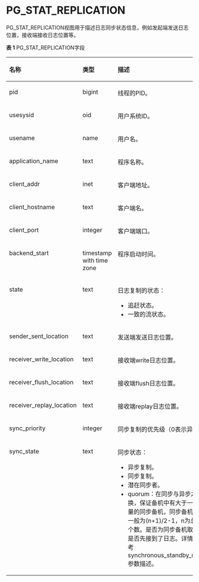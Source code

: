 # PG\_STAT\_REPLICATION

PG\_STAT\_REPLICATION视图用于描述日志同步状态信息，例如发起端发送日志位置，接收端接收日志位置等。

**表 1**  PG\_STAT\_REPLICATION字段

<a name="zh-cn_topic_0283137065_zh-cn_topic_0237122450_zh-cn_topic_0059777909_tb2059cf057754a69bd7bdb1bea15c223"></a>
<table><thead align="left"><tr id="zh-cn_topic_0283137065_zh-cn_topic_0237122450_zh-cn_topic_0059777909_rec0f8202e1634adba102af8b58bfc358"><th class="cellrowborder" valign="top" width="31.453145314531454%" id="mcps1.2.4.1.1"><p id="zh-cn_topic_0283137065_zh-cn_topic_0237122450_zh-cn_topic_0059777909_afda49225861e4daba514b5919e904a4f"><a name="zh-cn_topic_0283137065_zh-cn_topic_0237122450_zh-cn_topic_0059777909_afda49225861e4daba514b5919e904a4f"></a><a name="zh-cn_topic_0283137065_zh-cn_topic_0237122450_zh-cn_topic_0059777909_afda49225861e4daba514b5919e904a4f"></a>名称</p>
</th>
<th class="cellrowborder" valign="top" width="35.21352135213521%" id="mcps1.2.4.1.2"><p id="zh-cn_topic_0283137065_zh-cn_topic_0237122450_zh-cn_topic_0059777909_af45105035a124cd593f8ca1a10d05f71"><a name="zh-cn_topic_0283137065_zh-cn_topic_0237122450_zh-cn_topic_0059777909_af45105035a124cd593f8ca1a10d05f71"></a><a name="zh-cn_topic_0283137065_zh-cn_topic_0237122450_zh-cn_topic_0059777909_af45105035a124cd593f8ca1a10d05f71"></a>类型</p>
</th>
<th class="cellrowborder" valign="top" width="33.33333333333333%" id="mcps1.2.4.1.3"><p id="zh-cn_topic_0283137065_zh-cn_topic_0237122450_zh-cn_topic_0059777909_a3108a1c0586c4fedb1ac59aca42e5c1c"><a name="zh-cn_topic_0283137065_zh-cn_topic_0237122450_zh-cn_topic_0059777909_a3108a1c0586c4fedb1ac59aca42e5c1c"></a><a name="zh-cn_topic_0283137065_zh-cn_topic_0237122450_zh-cn_topic_0059777909_a3108a1c0586c4fedb1ac59aca42e5c1c"></a>描述</p>
</th>
</tr>
</thead>
<tbody><tr id="zh-cn_topic_0283137065_zh-cn_topic_0237122450_zh-cn_topic_0059777909_rece4cfacac6447749d39ec30f0265d12"><td class="cellrowborder" valign="top" width="31.453145314531454%" headers="mcps1.2.4.1.1 "><p id="zh-cn_topic_0283137065_zh-cn_topic_0237122450_zh-cn_topic_0059777909_a3b4314b7c15646bcad697d28e70723b5"><a name="zh-cn_topic_0283137065_zh-cn_topic_0237122450_zh-cn_topic_0059777909_a3b4314b7c15646bcad697d28e70723b5"></a><a name="zh-cn_topic_0283137065_zh-cn_topic_0237122450_zh-cn_topic_0059777909_a3b4314b7c15646bcad697d28e70723b5"></a>pid</p>
</td>
<td class="cellrowborder" valign="top" width="35.21352135213521%" headers="mcps1.2.4.1.2 "><p id="zh-cn_topic_0283137065_zh-cn_topic_0237122450_zh-cn_topic_0059777909_a738e4c84b33a490d94dbbda0143bc99c"><a name="zh-cn_topic_0283137065_zh-cn_topic_0237122450_zh-cn_topic_0059777909_a738e4c84b33a490d94dbbda0143bc99c"></a><a name="zh-cn_topic_0283137065_zh-cn_topic_0237122450_zh-cn_topic_0059777909_a738e4c84b33a490d94dbbda0143bc99c"></a>bigint</p>
</td>
<td class="cellrowborder" valign="top" width="33.33333333333333%" headers="mcps1.2.4.1.3 "><p id="zh-cn_topic_0283137065_zh-cn_topic_0237122450_zh-cn_topic_0059777909_abd406f3b07794e6a98828003ad57d13e"><a name="zh-cn_topic_0283137065_zh-cn_topic_0237122450_zh-cn_topic_0059777909_abd406f3b07794e6a98828003ad57d13e"></a><a name="zh-cn_topic_0283137065_zh-cn_topic_0237122450_zh-cn_topic_0059777909_abd406f3b07794e6a98828003ad57d13e"></a>线程的PID。</p>
</td>
</tr>
<tr id="zh-cn_topic_0283137065_zh-cn_topic_0237122450_zh-cn_topic_0059777909_r244835adba7e43f38d87568ee95fc6da"><td class="cellrowborder" valign="top" width="31.453145314531454%" headers="mcps1.2.4.1.1 "><p id="zh-cn_topic_0283137065_zh-cn_topic_0237122450_zh-cn_topic_0059777909_a76ba59a3c23c498da84f2847b6176eb0"><a name="zh-cn_topic_0283137065_zh-cn_topic_0237122450_zh-cn_topic_0059777909_a76ba59a3c23c498da84f2847b6176eb0"></a><a name="zh-cn_topic_0283137065_zh-cn_topic_0237122450_zh-cn_topic_0059777909_a76ba59a3c23c498da84f2847b6176eb0"></a>usesysid</p>
</td>
<td class="cellrowborder" valign="top" width="35.21352135213521%" headers="mcps1.2.4.1.2 "><p id="zh-cn_topic_0283137065_zh-cn_topic_0237122450_zh-cn_topic_0059777909_ae69bb32849b447d1950993a8f0604e0a"><a name="zh-cn_topic_0283137065_zh-cn_topic_0237122450_zh-cn_topic_0059777909_ae69bb32849b447d1950993a8f0604e0a"></a><a name="zh-cn_topic_0283137065_zh-cn_topic_0237122450_zh-cn_topic_0059777909_ae69bb32849b447d1950993a8f0604e0a"></a>oid</p>
</td>
<td class="cellrowborder" valign="top" width="33.33333333333333%" headers="mcps1.2.4.1.3 "><p id="zh-cn_topic_0283137065_zh-cn_topic_0237122450_zh-cn_topic_0059777909_aa745eaddea5140e5a9d1391b2f7e5c8e"><a name="zh-cn_topic_0283137065_zh-cn_topic_0237122450_zh-cn_topic_0059777909_aa745eaddea5140e5a9d1391b2f7e5c8e"></a><a name="zh-cn_topic_0283137065_zh-cn_topic_0237122450_zh-cn_topic_0059777909_aa745eaddea5140e5a9d1391b2f7e5c8e"></a>用户系统ID。</p>
</td>
</tr>
<tr id="zh-cn_topic_0283137065_zh-cn_topic_0237122450_zh-cn_topic_0059777909_rdb475d17bdf041dd819f0a4bd313e507"><td class="cellrowborder" valign="top" width="31.453145314531454%" headers="mcps1.2.4.1.1 "><p id="zh-cn_topic_0283137065_zh-cn_topic_0237122450_zh-cn_topic_0059777909_a4b8f045679004a60bfd6a5e6cd785146"><a name="zh-cn_topic_0283137065_zh-cn_topic_0237122450_zh-cn_topic_0059777909_a4b8f045679004a60bfd6a5e6cd785146"></a><a name="zh-cn_topic_0283137065_zh-cn_topic_0237122450_zh-cn_topic_0059777909_a4b8f045679004a60bfd6a5e6cd785146"></a>usename</p>
</td>
<td class="cellrowborder" valign="top" width="35.21352135213521%" headers="mcps1.2.4.1.2 "><p id="zh-cn_topic_0283137065_zh-cn_topic_0237122450_zh-cn_topic_0059777909_a0555cd8e62214cbca46084ccb49936e4"><a name="zh-cn_topic_0283137065_zh-cn_topic_0237122450_zh-cn_topic_0059777909_a0555cd8e62214cbca46084ccb49936e4"></a><a name="zh-cn_topic_0283137065_zh-cn_topic_0237122450_zh-cn_topic_0059777909_a0555cd8e62214cbca46084ccb49936e4"></a>name</p>
</td>
<td class="cellrowborder" valign="top" width="33.33333333333333%" headers="mcps1.2.4.1.3 "><p id="zh-cn_topic_0283137065_zh-cn_topic_0237122450_zh-cn_topic_0059777909_af86c950a30e348db818578680c1e2c1b"><a name="zh-cn_topic_0283137065_zh-cn_topic_0237122450_zh-cn_topic_0059777909_af86c950a30e348db818578680c1e2c1b"></a><a name="zh-cn_topic_0283137065_zh-cn_topic_0237122450_zh-cn_topic_0059777909_af86c950a30e348db818578680c1e2c1b"></a>用户名。</p>
</td>
</tr>
<tr id="zh-cn_topic_0283137065_zh-cn_topic_0237122450_zh-cn_topic_0059777909_rb38ccc5dd51a41068d8411325bfa2557"><td class="cellrowborder" valign="top" width="31.453145314531454%" headers="mcps1.2.4.1.1 "><p id="zh-cn_topic_0283137065_zh-cn_topic_0237122450_zh-cn_topic_0059777909_a6314f1b58f42494caa1da6eddff65e8a"><a name="zh-cn_topic_0283137065_zh-cn_topic_0237122450_zh-cn_topic_0059777909_a6314f1b58f42494caa1da6eddff65e8a"></a><a name="zh-cn_topic_0283137065_zh-cn_topic_0237122450_zh-cn_topic_0059777909_a6314f1b58f42494caa1da6eddff65e8a"></a>application_name</p>
</td>
<td class="cellrowborder" valign="top" width="35.21352135213521%" headers="mcps1.2.4.1.2 "><p id="zh-cn_topic_0283137065_zh-cn_topic_0237122450_zh-cn_topic_0059777909_abdcba94d8c0a4a7cb16760c3798ebf1e"><a name="zh-cn_topic_0283137065_zh-cn_topic_0237122450_zh-cn_topic_0059777909_abdcba94d8c0a4a7cb16760c3798ebf1e"></a><a name="zh-cn_topic_0283137065_zh-cn_topic_0237122450_zh-cn_topic_0059777909_abdcba94d8c0a4a7cb16760c3798ebf1e"></a>text</p>
</td>
<td class="cellrowborder" valign="top" width="33.33333333333333%" headers="mcps1.2.4.1.3 "><p id="zh-cn_topic_0283137065_zh-cn_topic_0237122450_zh-cn_topic_0059777909_a18bc938a742945a78900807b57a53858"><a name="zh-cn_topic_0283137065_zh-cn_topic_0237122450_zh-cn_topic_0059777909_a18bc938a742945a78900807b57a53858"></a><a name="zh-cn_topic_0283137065_zh-cn_topic_0237122450_zh-cn_topic_0059777909_a18bc938a742945a78900807b57a53858"></a>程序名称。</p>
</td>
</tr>
<tr id="zh-cn_topic_0283137065_zh-cn_topic_0237122450_zh-cn_topic_0059777909_r4566bfb6ae7a49019bc3cb84ef1f90ae"><td class="cellrowborder" valign="top" width="31.453145314531454%" headers="mcps1.2.4.1.1 "><p id="zh-cn_topic_0283137065_zh-cn_topic_0237122450_zh-cn_topic_0059777909_a98dab7602b45485db5a452ac211bfd61"><a name="zh-cn_topic_0283137065_zh-cn_topic_0237122450_zh-cn_topic_0059777909_a98dab7602b45485db5a452ac211bfd61"></a><a name="zh-cn_topic_0283137065_zh-cn_topic_0237122450_zh-cn_topic_0059777909_a98dab7602b45485db5a452ac211bfd61"></a>client_addr</p>
</td>
<td class="cellrowborder" valign="top" width="35.21352135213521%" headers="mcps1.2.4.1.2 "><p id="zh-cn_topic_0283137065_zh-cn_topic_0237122450_zh-cn_topic_0059777909_a2d7bdfd324c6426cafb28667c406ecd1"><a name="zh-cn_topic_0283137065_zh-cn_topic_0237122450_zh-cn_topic_0059777909_a2d7bdfd324c6426cafb28667c406ecd1"></a><a name="zh-cn_topic_0283137065_zh-cn_topic_0237122450_zh-cn_topic_0059777909_a2d7bdfd324c6426cafb28667c406ecd1"></a>inet</p>
</td>
<td class="cellrowborder" valign="top" width="33.33333333333333%" headers="mcps1.2.4.1.3 "><p id="zh-cn_topic_0283137065_zh-cn_topic_0237122450_zh-cn_topic_0059777909_ab935581a024744c4a4be43ea481dd625"><a name="zh-cn_topic_0283137065_zh-cn_topic_0237122450_zh-cn_topic_0059777909_ab935581a024744c4a4be43ea481dd625"></a><a name="zh-cn_topic_0283137065_zh-cn_topic_0237122450_zh-cn_topic_0059777909_ab935581a024744c4a4be43ea481dd625"></a>客户端地址。</p>
</td>
</tr>
<tr id="zh-cn_topic_0283137065_zh-cn_topic_0237122450_zh-cn_topic_0059777909_r939555bb4dc840aabbad5bad079a13ef"><td class="cellrowborder" valign="top" width="31.453145314531454%" headers="mcps1.2.4.1.1 "><p id="zh-cn_topic_0283137065_zh-cn_topic_0237122450_zh-cn_topic_0059777909_a495e4fd50c084d2abd096f55580fac38"><a name="zh-cn_topic_0283137065_zh-cn_topic_0237122450_zh-cn_topic_0059777909_a495e4fd50c084d2abd096f55580fac38"></a><a name="zh-cn_topic_0283137065_zh-cn_topic_0237122450_zh-cn_topic_0059777909_a495e4fd50c084d2abd096f55580fac38"></a>client_hostname</p>
</td>
<td class="cellrowborder" valign="top" width="35.21352135213521%" headers="mcps1.2.4.1.2 "><p id="zh-cn_topic_0283137065_zh-cn_topic_0237122450_zh-cn_topic_0059777909_a078b223106894668a2a7caac31be4fc0"><a name="zh-cn_topic_0283137065_zh-cn_topic_0237122450_zh-cn_topic_0059777909_a078b223106894668a2a7caac31be4fc0"></a><a name="zh-cn_topic_0283137065_zh-cn_topic_0237122450_zh-cn_topic_0059777909_a078b223106894668a2a7caac31be4fc0"></a>text</p>
</td>
<td class="cellrowborder" valign="top" width="33.33333333333333%" headers="mcps1.2.4.1.3 "><p id="zh-cn_topic_0283137065_zh-cn_topic_0237122450_zh-cn_topic_0059777909_a506c09d815484c299a761eb6365cd49a"><a name="zh-cn_topic_0283137065_zh-cn_topic_0237122450_zh-cn_topic_0059777909_a506c09d815484c299a761eb6365cd49a"></a><a name="zh-cn_topic_0283137065_zh-cn_topic_0237122450_zh-cn_topic_0059777909_a506c09d815484c299a761eb6365cd49a"></a>客户端名。</p>
</td>
</tr>
<tr id="zh-cn_topic_0283137065_zh-cn_topic_0237122450_zh-cn_topic_0059777909_rfc9acdd1a6634b78800566a80f65f0e7"><td class="cellrowborder" valign="top" width="31.453145314531454%" headers="mcps1.2.4.1.1 "><p id="zh-cn_topic_0283137065_zh-cn_topic_0237122450_zh-cn_topic_0059777909_a975c2352830d4ca5acbbb68222bf50d7"><a name="zh-cn_topic_0283137065_zh-cn_topic_0237122450_zh-cn_topic_0059777909_a975c2352830d4ca5acbbb68222bf50d7"></a><a name="zh-cn_topic_0283137065_zh-cn_topic_0237122450_zh-cn_topic_0059777909_a975c2352830d4ca5acbbb68222bf50d7"></a>client_port</p>
</td>
<td class="cellrowborder" valign="top" width="35.21352135213521%" headers="mcps1.2.4.1.2 "><p id="zh-cn_topic_0283137065_zh-cn_topic_0237122450_zh-cn_topic_0059777909_a437cd84c0e7c4118b8413e29c816a6be"><a name="zh-cn_topic_0283137065_zh-cn_topic_0237122450_zh-cn_topic_0059777909_a437cd84c0e7c4118b8413e29c816a6be"></a><a name="zh-cn_topic_0283137065_zh-cn_topic_0237122450_zh-cn_topic_0059777909_a437cd84c0e7c4118b8413e29c816a6be"></a>integer</p>
</td>
<td class="cellrowborder" valign="top" width="33.33333333333333%" headers="mcps1.2.4.1.3 "><p id="zh-cn_topic_0283137065_zh-cn_topic_0237122450_zh-cn_topic_0059777909_aefc17abea15c42178172f3dce48c1e59"><a name="zh-cn_topic_0283137065_zh-cn_topic_0237122450_zh-cn_topic_0059777909_aefc17abea15c42178172f3dce48c1e59"></a><a name="zh-cn_topic_0283137065_zh-cn_topic_0237122450_zh-cn_topic_0059777909_aefc17abea15c42178172f3dce48c1e59"></a>客户端端口。</p>
</td>
</tr>
<tr id="zh-cn_topic_0283137065_zh-cn_topic_0237122450_zh-cn_topic_0059777909_ra5aeee34a0b24d4fb4efa668169698f8"><td class="cellrowborder" valign="top" width="31.453145314531454%" headers="mcps1.2.4.1.1 "><p id="zh-cn_topic_0283137065_zh-cn_topic_0237122450_zh-cn_topic_0059777909_acd75d164a72c4bf2bbf1ed2d0cb94aee"><a name="zh-cn_topic_0283137065_zh-cn_topic_0237122450_zh-cn_topic_0059777909_acd75d164a72c4bf2bbf1ed2d0cb94aee"></a><a name="zh-cn_topic_0283137065_zh-cn_topic_0237122450_zh-cn_topic_0059777909_acd75d164a72c4bf2bbf1ed2d0cb94aee"></a>backend_start</p>
</td>
<td class="cellrowborder" valign="top" width="35.21352135213521%" headers="mcps1.2.4.1.2 "><p id="zh-cn_topic_0283137065_zh-cn_topic_0237122450_zh-cn_topic_0059777909_a9002ee8fc4b64f3d812a7c1e98cef6d0"><a name="zh-cn_topic_0283137065_zh-cn_topic_0237122450_zh-cn_topic_0059777909_a9002ee8fc4b64f3d812a7c1e98cef6d0"></a><a name="zh-cn_topic_0283137065_zh-cn_topic_0237122450_zh-cn_topic_0059777909_a9002ee8fc4b64f3d812a7c1e98cef6d0"></a>timestamp with time zone</p>
</td>
<td class="cellrowborder" valign="top" width="33.33333333333333%" headers="mcps1.2.4.1.3 "><p id="zh-cn_topic_0283137065_zh-cn_topic_0237122450_zh-cn_topic_0059777909_a4483f1dcb1c74dbcacd16a9bf69bfae0"><a name="zh-cn_topic_0283137065_zh-cn_topic_0237122450_zh-cn_topic_0059777909_a4483f1dcb1c74dbcacd16a9bf69bfae0"></a><a name="zh-cn_topic_0283137065_zh-cn_topic_0237122450_zh-cn_topic_0059777909_a4483f1dcb1c74dbcacd16a9bf69bfae0"></a>程序启动时间。</p>
</td>
</tr>
<tr id="zh-cn_topic_0283137065_zh-cn_topic_0237122450_zh-cn_topic_0059777909_r212d8e2b35a24b2b828761a40521149e"><td class="cellrowborder" valign="top" width="31.453145314531454%" headers="mcps1.2.4.1.1 "><p id="zh-cn_topic_0283137065_zh-cn_topic_0237122450_zh-cn_topic_0059777909_a46715c096fbc4892900996f285a50cfb"><a name="zh-cn_topic_0283137065_zh-cn_topic_0237122450_zh-cn_topic_0059777909_a46715c096fbc4892900996f285a50cfb"></a><a name="zh-cn_topic_0283137065_zh-cn_topic_0237122450_zh-cn_topic_0059777909_a46715c096fbc4892900996f285a50cfb"></a>state</p>
</td>
<td class="cellrowborder" valign="top" width="35.21352135213521%" headers="mcps1.2.4.1.2 "><p id="zh-cn_topic_0283137065_zh-cn_topic_0237122450_zh-cn_topic_0059777909_a0c770a2371b14390bfdf09407f09810f"><a name="zh-cn_topic_0283137065_zh-cn_topic_0237122450_zh-cn_topic_0059777909_a0c770a2371b14390bfdf09407f09810f"></a><a name="zh-cn_topic_0283137065_zh-cn_topic_0237122450_zh-cn_topic_0059777909_a0c770a2371b14390bfdf09407f09810f"></a>text</p>
</td>
<td class="cellrowborder" valign="top" width="33.33333333333333%" headers="mcps1.2.4.1.3 "><p id="zh-cn_topic_0283137065_p16270641135419"><a name="zh-cn_topic_0283137065_p16270641135419"></a><a name="zh-cn_topic_0283137065_p16270641135419"></a>日志复制的状态：</p>
<a name="zh-cn_topic_0283137065_ul158009492546"></a><a name="zh-cn_topic_0283137065_ul158009492546"></a><ul id="zh-cn_topic_0283137065_ul158009492546"><li>追赶状态。</li><li>一致的流状态。</li></ul>
</td>
</tr>
<tr id="zh-cn_topic_0283137065_zh-cn_topic_0237122450_zh-cn_topic_0059777909_r9dd8b3fefc7e416d8ef895fc9d8ad0a1"><td class="cellrowborder" valign="top" width="31.453145314531454%" headers="mcps1.2.4.1.1 "><p id="zh-cn_topic_0283137065_zh-cn_topic_0237122450_zh-cn_topic_0059777909_a3d614dcbe4fb430887ea7f4eb8224aad"><a name="zh-cn_topic_0283137065_zh-cn_topic_0237122450_zh-cn_topic_0059777909_a3d614dcbe4fb430887ea7f4eb8224aad"></a><a name="zh-cn_topic_0283137065_zh-cn_topic_0237122450_zh-cn_topic_0059777909_a3d614dcbe4fb430887ea7f4eb8224aad"></a>sender_sent_location</p>
</td>
<td class="cellrowborder" valign="top" width="35.21352135213521%" headers="mcps1.2.4.1.2 "><p id="zh-cn_topic_0283137065_zh-cn_topic_0237122450_zh-cn_topic_0059777909_a728e9c07c67c44e7b063419ff5c807f1"><a name="zh-cn_topic_0283137065_zh-cn_topic_0237122450_zh-cn_topic_0059777909_a728e9c07c67c44e7b063419ff5c807f1"></a><a name="zh-cn_topic_0283137065_zh-cn_topic_0237122450_zh-cn_topic_0059777909_a728e9c07c67c44e7b063419ff5c807f1"></a>text</p>
</td>
<td class="cellrowborder" valign="top" width="33.33333333333333%" headers="mcps1.2.4.1.3 "><p id="zh-cn_topic_0283137065_zh-cn_topic_0237122450_zh-cn_topic_0059777909_ab5dce055e0304c94b6340d8f75515b95"><a name="zh-cn_topic_0283137065_zh-cn_topic_0237122450_zh-cn_topic_0059777909_ab5dce055e0304c94b6340d8f75515b95"></a><a name="zh-cn_topic_0283137065_zh-cn_topic_0237122450_zh-cn_topic_0059777909_ab5dce055e0304c94b6340d8f75515b95"></a>发送端发送日志位置。</p>
</td>
</tr>
<tr id="zh-cn_topic_0283137065_zh-cn_topic_0237122450_zh-cn_topic_0059777909_r8dc1a9a8ea0d4003a41e1cdb1b014e6a"><td class="cellrowborder" valign="top" width="31.453145314531454%" headers="mcps1.2.4.1.1 "><p id="zh-cn_topic_0283137065_zh-cn_topic_0237122450_zh-cn_topic_0059777909_a787ce25144014f5a9e36b0b0b6623ff2"><a name="zh-cn_topic_0283137065_zh-cn_topic_0237122450_zh-cn_topic_0059777909_a787ce25144014f5a9e36b0b0b6623ff2"></a><a name="zh-cn_topic_0283137065_zh-cn_topic_0237122450_zh-cn_topic_0059777909_a787ce25144014f5a9e36b0b0b6623ff2"></a>receiver_write_location</p>
</td>
<td class="cellrowborder" valign="top" width="35.21352135213521%" headers="mcps1.2.4.1.2 "><p id="zh-cn_topic_0283137065_zh-cn_topic_0237122450_zh-cn_topic_0059777909_a02da915ce8c4485da37edd1e55ad35a8"><a name="zh-cn_topic_0283137065_zh-cn_topic_0237122450_zh-cn_topic_0059777909_a02da915ce8c4485da37edd1e55ad35a8"></a><a name="zh-cn_topic_0283137065_zh-cn_topic_0237122450_zh-cn_topic_0059777909_a02da915ce8c4485da37edd1e55ad35a8"></a>text</p>
</td>
<td class="cellrowborder" valign="top" width="33.33333333333333%" headers="mcps1.2.4.1.3 "><p id="zh-cn_topic_0283137065_zh-cn_topic_0237122450_zh-cn_topic_0059777909_ac5e7287e53a94633b42a35107abca5c7"><a name="zh-cn_topic_0283137065_zh-cn_topic_0237122450_zh-cn_topic_0059777909_ac5e7287e53a94633b42a35107abca5c7"></a><a name="zh-cn_topic_0283137065_zh-cn_topic_0237122450_zh-cn_topic_0059777909_ac5e7287e53a94633b42a35107abca5c7"></a>接收端write日志位置。</p>
</td>
</tr>
<tr id="zh-cn_topic_0283137065_zh-cn_topic_0237122450_zh-cn_topic_0059777909_r5fbe693b21b447d88fafcd84fee88156"><td class="cellrowborder" valign="top" width="31.453145314531454%" headers="mcps1.2.4.1.1 "><p id="zh-cn_topic_0283137065_zh-cn_topic_0237122450_zh-cn_topic_0059777909_af373cada59c04e369d08d608299b9e73"><a name="zh-cn_topic_0283137065_zh-cn_topic_0237122450_zh-cn_topic_0059777909_af373cada59c04e369d08d608299b9e73"></a><a name="zh-cn_topic_0283137065_zh-cn_topic_0237122450_zh-cn_topic_0059777909_af373cada59c04e369d08d608299b9e73"></a>receiver_flush_location</p>
</td>
<td class="cellrowborder" valign="top" width="35.21352135213521%" headers="mcps1.2.4.1.2 "><p id="zh-cn_topic_0283137065_zh-cn_topic_0237122450_zh-cn_topic_0059777909_af4b412e161fc496e928f65a6fec71491"><a name="zh-cn_topic_0283137065_zh-cn_topic_0237122450_zh-cn_topic_0059777909_af4b412e161fc496e928f65a6fec71491"></a><a name="zh-cn_topic_0283137065_zh-cn_topic_0237122450_zh-cn_topic_0059777909_af4b412e161fc496e928f65a6fec71491"></a>text</p>
</td>
<td class="cellrowborder" valign="top" width="33.33333333333333%" headers="mcps1.2.4.1.3 "><p id="zh-cn_topic_0283137065_zh-cn_topic_0237122450_zh-cn_topic_0059777909_a6c3064469b4a4dbd89334efd5617089f"><a name="zh-cn_topic_0283137065_zh-cn_topic_0237122450_zh-cn_topic_0059777909_a6c3064469b4a4dbd89334efd5617089f"></a><a name="zh-cn_topic_0283137065_zh-cn_topic_0237122450_zh-cn_topic_0059777909_a6c3064469b4a4dbd89334efd5617089f"></a>接收端flush日志位置。</p>
</td>
</tr>
<tr id="zh-cn_topic_0283137065_zh-cn_topic_0237122450_zh-cn_topic_0059777909_re8faabc050bc4c9db183853d8094ecfa"><td class="cellrowborder" valign="top" width="31.453145314531454%" headers="mcps1.2.4.1.1 "><p id="zh-cn_topic_0283137065_zh-cn_topic_0237122450_zh-cn_topic_0059777909_aa049398ac690437cbe02ca34db5dabe6"><a name="zh-cn_topic_0283137065_zh-cn_topic_0237122450_zh-cn_topic_0059777909_aa049398ac690437cbe02ca34db5dabe6"></a><a name="zh-cn_topic_0283137065_zh-cn_topic_0237122450_zh-cn_topic_0059777909_aa049398ac690437cbe02ca34db5dabe6"></a>receiver_replay_location</p>
</td>
<td class="cellrowborder" valign="top" width="35.21352135213521%" headers="mcps1.2.4.1.2 "><p id="zh-cn_topic_0283137065_zh-cn_topic_0237122450_zh-cn_topic_0059777909_a4ebf28e34eb34d52bf6ed969e2504239"><a name="zh-cn_topic_0283137065_zh-cn_topic_0237122450_zh-cn_topic_0059777909_a4ebf28e34eb34d52bf6ed969e2504239"></a><a name="zh-cn_topic_0283137065_zh-cn_topic_0237122450_zh-cn_topic_0059777909_a4ebf28e34eb34d52bf6ed969e2504239"></a>text</p>
</td>
<td class="cellrowborder" valign="top" width="33.33333333333333%" headers="mcps1.2.4.1.3 "><p id="zh-cn_topic_0283137065_zh-cn_topic_0237122450_zh-cn_topic_0059777909_a3426fb2ac2824cbf8d07df6f9f77d332"><a name="zh-cn_topic_0283137065_zh-cn_topic_0237122450_zh-cn_topic_0059777909_a3426fb2ac2824cbf8d07df6f9f77d332"></a><a name="zh-cn_topic_0283137065_zh-cn_topic_0237122450_zh-cn_topic_0059777909_a3426fb2ac2824cbf8d07df6f9f77d332"></a>接收端replay日志位置。</p>
</td>
</tr>
<tr id="zh-cn_topic_0283137065_zh-cn_topic_0237122450_zh-cn_topic_0059777909_rf2ae8a994a814638a0f1bfe486c53c63"><td class="cellrowborder" valign="top" width="31.453145314531454%" headers="mcps1.2.4.1.1 "><p id="zh-cn_topic_0283137065_zh-cn_topic_0237122450_zh-cn_topic_0059777909_aa2c809e00ee441af9a4372fcbb4859ed"><a name="zh-cn_topic_0283137065_zh-cn_topic_0237122450_zh-cn_topic_0059777909_aa2c809e00ee441af9a4372fcbb4859ed"></a><a name="zh-cn_topic_0283137065_zh-cn_topic_0237122450_zh-cn_topic_0059777909_aa2c809e00ee441af9a4372fcbb4859ed"></a>sync_priority</p>
</td>
<td class="cellrowborder" valign="top" width="35.21352135213521%" headers="mcps1.2.4.1.2 "><p id="zh-cn_topic_0283137065_zh-cn_topic_0237122450_zh-cn_topic_0059777909_a36e795fdc9ec4ceaa13c4f85b2b9e05a"><a name="zh-cn_topic_0283137065_zh-cn_topic_0237122450_zh-cn_topic_0059777909_a36e795fdc9ec4ceaa13c4f85b2b9e05a"></a><a name="zh-cn_topic_0283137065_zh-cn_topic_0237122450_zh-cn_topic_0059777909_a36e795fdc9ec4ceaa13c4f85b2b9e05a"></a>integer</p>
</td>
<td class="cellrowborder" valign="top" width="33.33333333333333%" headers="mcps1.2.4.1.3 "><p id="zh-cn_topic_0283137065_zh-cn_topic_0237122450_zh-cn_topic_0059777909_aac6508a0408d4120a54db22b7ab87602"><a name="zh-cn_topic_0283137065_zh-cn_topic_0237122450_zh-cn_topic_0059777909_aac6508a0408d4120a54db22b7ab87602"></a><a name="zh-cn_topic_0283137065_zh-cn_topic_0237122450_zh-cn_topic_0059777909_aac6508a0408d4120a54db22b7ab87602"></a>同步复制的优先级（0表示异步）。</p>
</td>
</tr>
<tr id="zh-cn_topic_0283137065_zh-cn_topic_0237122450_zh-cn_topic_0059777909_rce34dac3a7954e9e96e2697003523b88"><td class="cellrowborder" valign="top" width="31.453145314531454%" headers="mcps1.2.4.1.1 "><p id="zh-cn_topic_0283137065_zh-cn_topic_0237122450_zh-cn_topic_0059777909_af6032514b9304fe68c80e7f76bc86dad"><a name="zh-cn_topic_0283137065_zh-cn_topic_0237122450_zh-cn_topic_0059777909_af6032514b9304fe68c80e7f76bc86dad"></a><a name="zh-cn_topic_0283137065_zh-cn_topic_0237122450_zh-cn_topic_0059777909_af6032514b9304fe68c80e7f76bc86dad"></a>sync_state</p>
</td>
<td class="cellrowborder" valign="top" width="35.21352135213521%" headers="mcps1.2.4.1.2 "><p id="zh-cn_topic_0283137065_zh-cn_topic_0237122450_zh-cn_topic_0059777909_abd2b323ebb04401c8a1b7d6ed6ec363b"><a name="zh-cn_topic_0283137065_zh-cn_topic_0237122450_zh-cn_topic_0059777909_abd2b323ebb04401c8a1b7d6ed6ec363b"></a><a name="zh-cn_topic_0283137065_zh-cn_topic_0237122450_zh-cn_topic_0059777909_abd2b323ebb04401c8a1b7d6ed6ec363b"></a>text</p>
</td>
<td class="cellrowborder" valign="top" width="33.33333333333333%" headers="mcps1.2.4.1.3 "><p id="zh-cn_topic_0283137065_p1654561565417"><a name="zh-cn_topic_0283137065_p1654561565417"></a><a name="zh-cn_topic_0283137065_p1654561565417"></a>同步状态：</p>
<a name="zh-cn_topic_0283137065_ul8410419125415"></a><a name="zh-cn_topic_0283137065_ul8410419125415"></a><ul id="zh-cn_topic_0283137065_ul8410419125415"><li>异步复制。</li><li>同步复制。</li><li>潜在同步者。</li><li>quorum：在同步与异步之间切换，保证备机中有大于一定数量的同步备机，同步备机数量一般为(n+1)/2-1，n为总副本个数。是否为同步备机取决于是否先接到了日志。详情可参考synchronous_standby_names参数描述。</li></ul>
</td>
</tr>
</tbody>
</table>


